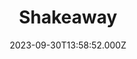 ---
date: 2023-09-30T13:58:52.000Z
title: Shakeaway
latitude: 52.05705723753303
longitude: 1.1538479940899673
category: checkin
---